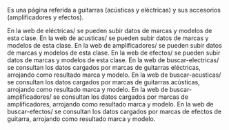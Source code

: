 Es una página referida a guitarras (acústicas y eléctricas) y sus accesorios (amplificadores y efectos).

En la web de eléctricas/ se pueden subir datos de marcas y modelos de esta clase.
En la web de acusticas/ se pueden subir datos de marcas y modelos de esta clase.
En la web de amplificadores/ se pueden subir datos de marcas y modelos de esta clase.
En la web de efectos/ se pueden subir datos de marcas y modelos de esta clase.
En la web de buscar-electricas/ se consultan los datos cargados por marcas de guitarras eléctricas, arrojando como resultado marca y modelo.
En la web de buscar-acusticas/ se consultan los datos cargados por marcas de guitarras acústicas, arrojando como resultado marca y modelo.
En la web de buscar-amplificadores/ se consultan los datos cargados por marcas de amplificadores, arrojando como resultado marca y modelo.
En la web de buscar-efectos/ se consultan los datos cargados por marcas de efectos de guitarra, arrojando como resultado marca y modelo.
